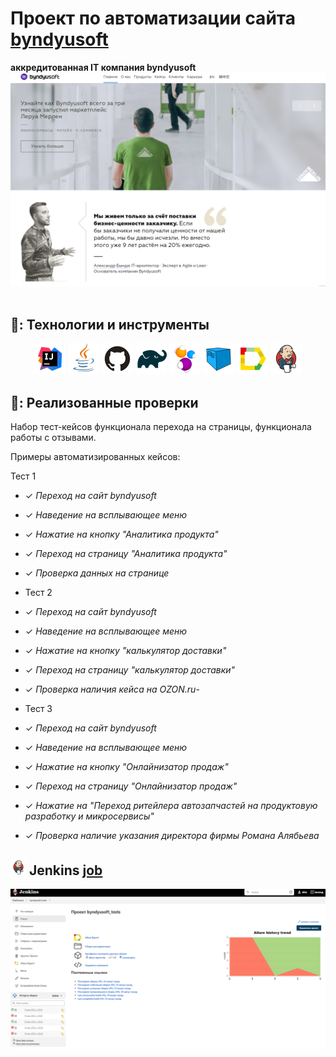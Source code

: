 # Проект по автоматизации сайта  [byndyusoft](https://byndyusoft.com/)
**аккредитованная IT компания byndyusoft**
&nbsp;
![аккредитованная IT компания byndyusoft](images/screens/byndyusoft1.png)
&nbsp;


## 🧰: Технологии и инструменты

<p align="center">
<a href="https://www.jetbrains.com/idea/"><img src="images/logo/Idea.svg" width="50" height="50"  alt="IDEA"/></a>
<a href="https://www.java.com/"><img src="images/logo/Java.svg" width="50" height="50"  alt="Java"/></a>
<a href="https://github.com/"><img src="images/logo/GitHub.svg" width="50" height="50"  alt="Github"/></a>
<a href="https://gradle.org/"><img src="images/logo/Gradle.svg" width="50" height="50"  alt="Gradle"/></a>
<a href="https://selenide.org/"><img src="images/logo/Selenide.svg" width="50" height="50"  alt="Selenide"/></a>
<a href="https://aerokube.com/selenoid/"><img src="images/logo/Selenoid.svg" width="50" height="50"  alt="Selenoid"/></a>
<a href="https://github.com/allure-framework/allure2"><img src="images/logo/Allure.svg" width="50" height="50"  alt="Allure"/></a>
<a href="https://www.jenkins.io/"><img src="images/logo/Jenkins.svg" width="50" height="50"  alt="Jenkins"/></a>

</p></p>

## 🚀: Реализованные проверки

Набор тест-кейсов функционала перехода на страницы, функционала работы с отзывами.

Примеры автоматизированных кейсов:

Тест 1

- ✓ _Переход на сайт byndyusoft_
- ✓ _Наведение на всплывающее меню_
- ✓ _Нажатие на кнопку "Аналитика продукта"_
- ✓ _Переход на страницу "Аналитика продукта"_
- ✓ _Проверка данных на странице_




- Тест 2
- ✓ _Переход на сайт byndyusoft_
- ✓ _Наведение на всплывающее меню_
- ✓ _Нажатие на кнопку "калькулятор доставки"_
- ✓ _Переход на страницу "калькулятор доставки"_
- ✓ _Проверка наличия кейса на OZON.ru_-



- Тест 3
- ✓ _Переход на сайт byndyusoft_
- ✓ _Наведение на всплывающее меню_
- ✓ _Нажатие на кнопку "Онлайнизатор продаж"_
- ✓ _Переход на страницу "Онлайнизатор продаж"_
- ✓ _Нажатие на "Переход ритейлера автозапчастей на продуктовую разработку и микросервисы"_
- ✓ _Проверка наличие указания директора фирмы Романа Алябьева_




## <img src="images/logo/Jenkins.svg" width="25" height="25"  alt="Jenkins"/></a> Jenkins <a target="_blank" href="https://https://jenkins.autotests.cloud/job/byndyusoft_tests/"> job </a>
<p align="center">
<a href="https://jenkins.autotests.cloud/job/byndyusoft_tests/"><img src="images/screens/jenkins.png" alt="jenkins"/></a>
</p>